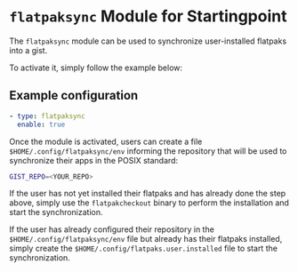 # `flatpaksync` Module for Startingpoint

The `flatpaksync` module can be used to synchronize user-installed flatpaks into a gist.

To activate it, simply follow the example below:

## Example configuration

```yaml
- type: flatpaksync
  enable: true
```

Once the module is activated, users can create a file `$HOME/.config/flatpaksync/env` informing the repository that will be used to synchronize their apps in the POSIX standard:

```bash
GIST_REPO=<YOUR_REPO>
```

If the user has not yet installed their flatpaks and has already done the step above, simply use the `flatpakcheckout` binary to perform the installation and start the synchronization.

If the user has already configured their repository in the `$HOME/.config/flatpaksync/env` file but already has their flatpaks installed, simply create the `$HOME/.config/flatpaks.user.installed` file to start the synchronization.
